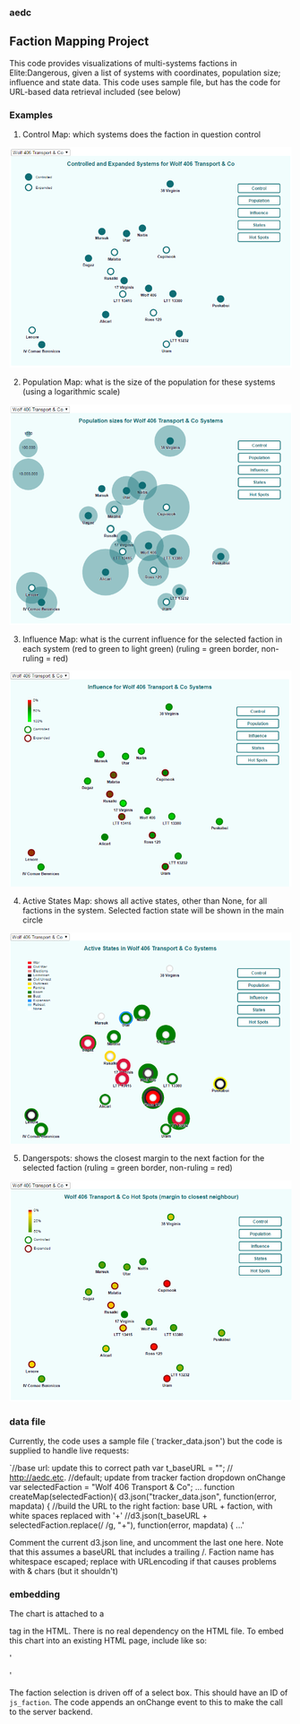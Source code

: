 ### aedc

## Faction Mapping Project

This code provides visualizations of multi-systems factions in Elite:Dangerous, given a list of systems with coordinates, population size; influence and state data. This code uses sample file, but has the code for URL-based data retrieval included (see below)

### Examples

1. Control Map: which systems does the faction in question control

![control](/screenshots/control.PNG)

2. Population Map: what is the size of the population for these systems (using a logarithmic scale)

![population](/screenshots/population_logscale.PNG)

3. Influence Map: what is the current influence for the selected faction in each system (red to green to light green) (ruling = green border, non-ruling = red)

![influence](/screenshots/influence.PNG)

4. Active States Map: shows all active states, other than None, for all factions in the system. Selected faction state will be shown in the main circle

![states](/screenshots/states.PNG)

5. Dangerspots: shows the closest margin to the next faction for the selected faction (ruling = green border, non-ruling = red)

![dangerspots](/screenshots/dangerspots.PNG)

### data file
Currently, the code uses a sample file (`tracker_data.json') but the code is supplied to handle live requests:

`//base url: update this to correct path
var t_baseURL = ""; // http://aedc.etc.
//default; update from tracker faction dropdown onChange
var selectedFaction = "Wolf 406 Transport & Co";
...
function createMap(selectedFaction){
    d3.json("tracker_data.json", function(error, mapdata) {
    //build the URL to the right faction: base URL + faction, with white spaces replaced with '+'
    //d3.json(t_baseURL + selectedFaction.replace(/ /g, "+"), function(error, mapdata) {
	...'
	
Comment the current d3.json line, and uncomment the last one here. Note that this assumes a baseURL that includes a trailing /. Faction name has whitespace escaped; replace with URLencoding if that causes problems with & chars (but it shouldn't)


### embedding

The chart is attached to a <div> tag in the HTML. There is no real dependency on the HTML file. To embed this chart into an existing HTML page, include like so:

'<div id="map" />
<script src="http://d3js.org/d3.v3.min.js"></script>
<script src="wt_map_viz2.js"></script>'

The faction selection is driven off of a select box. This should have an ID of `js_faction`. The code appends an onChange event to this to make the call to the server backend.
    
    
